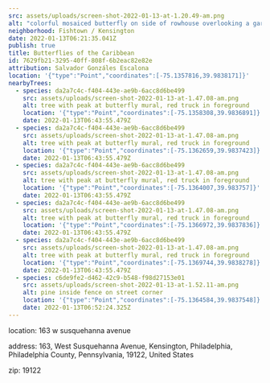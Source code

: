 ```yaml
---
src: assets/uploads/screen-shot-2022-01-13-at-1.20.49-am.png
alt: "colorful mosaiced butterfly on side of rowhouse overlooking a garden lot "
neighborhood: Fishtown / Kensington
date: 2022-01-13T06:21:35.041Z
publish: true
title: Butterflies of the Caribbean
id: 7629fb21-3295-40ff-808f-6b2eac82e82e
attribution: Salvador Gonzáles Escalona
location: '{"type":"Point","coordinates":[-75.1357816,39.9838171]}'
nearbyTrees:
  - species: da2a7c4c-f404-443e-ae9b-6acc8d6be499
    src: assets/uploads/screen-shot-2022-01-13-at-1.47.08-am.png
    alt: tree with peak at butterfly mural, red truck in foreground
    location: '{"type":"Point","coordinates":[-75.1358308,39.9836891]}'
    date: 2022-01-13T06:43:55.479Z
  - species: da2a7c4c-f404-443e-ae9b-6acc8d6be499
    src: assets/uploads/screen-shot-2022-01-13-at-1.47.08-am.png
    alt: tree with peak at butterfly mural, red truck in foreground
    location: '{"type":"Point","coordinates":[-75.1362659,39.9837423]}'
    date: 2022-01-13T06:43:55.479Z
  - species: da2a7c4c-f404-443e-ae9b-6acc8d6be499
    src: assets/uploads/screen-shot-2022-01-13-at-1.47.08-am.png
    alt: tree with peak at butterfly mural, red truck in foreground
    location: '{"type":"Point","coordinates":[-75.1364007,39.983757]}'
    date: 2022-01-13T06:43:55.479Z
  - species: da2a7c4c-f404-443e-ae9b-6acc8d6be499
    src: assets/uploads/screen-shot-2022-01-13-at-1.47.08-am.png
    alt: tree with peak at butterfly mural, red truck in foreground
    location: '{"type":"Point","coordinates":[-75.1366972,39.9837836]}'
    date: 2022-01-13T06:43:55.479Z
  - species: da2a7c4c-f404-443e-ae9b-6acc8d6be499
    src: assets/uploads/screen-shot-2022-01-13-at-1.47.08-am.png
    alt: tree with peak at butterfly mural, red truck in foreground
    location: '{"type":"Point","coordinates":[-75.1369744,39.9838278]}'
    date: 2022-01-13T06:43:55.479Z
  - species: c6de9fe2-d462-42c9-b548-f98d27153e01
    src: assets/uploads/screen-shot-2022-01-13-at-1.52.11-am.png
    alt: pine inside fence on street corner
    location: '{"type":"Point","coordinates":[-75.1364584,39.9837548]}'
    date: 2022-01-13T06:52:24.325Z
---
```


location: 163 w susquehanna avenue


            






            
address: 163, West Susquehanna Avenue, Kensington, Philadelphia, Philadelphia County, Pennsylvania, 19122, United States



zip: 19122



                